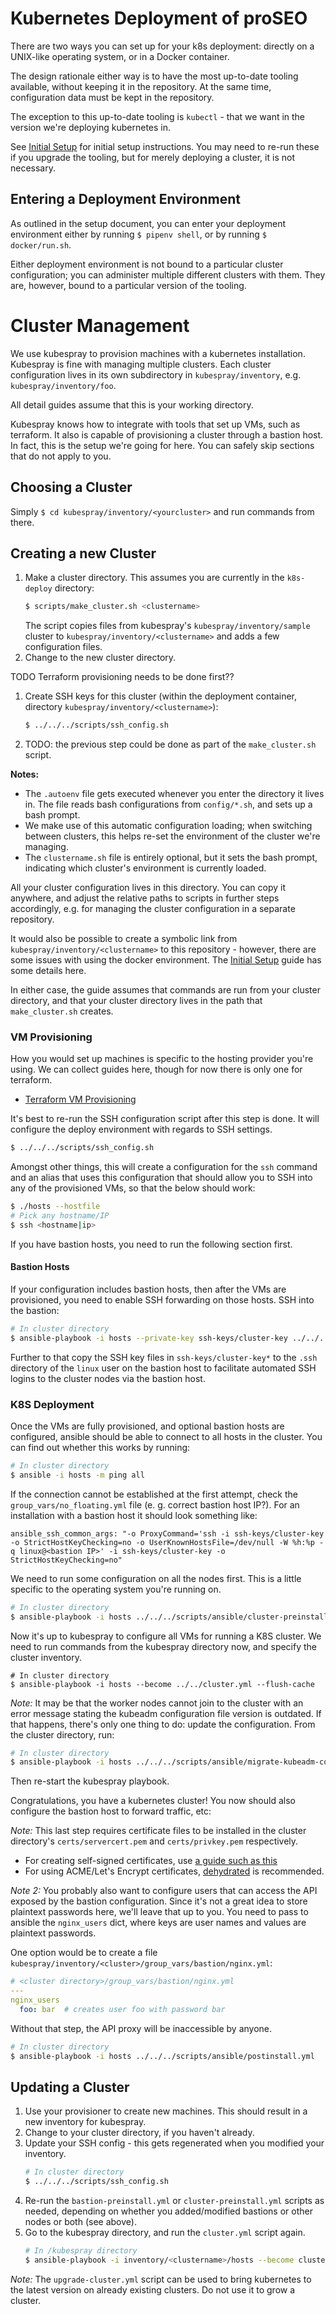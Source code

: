 Kubernetes Deployment of proSEO
===============================

There are two ways you can set up for your k8s deployment: directly on a
UNIX-like operating system, or in a Docker container.

The design rationale either way is to have the most up-to-date tooling
available, without keeping it in the repository. At the same time,
configuration data must be kept in the repository.

The exception to this up-to-date tooling is `kubectl` - that we want in the
version we're deploying kubernetes in.

See [Initial Setup](docs/SETUP.md) for initial setup instructions. You may need
to re-run these if you upgrade the tooling, but for merely deploying a cluster,
it is not necessary.

Entering a Deployment Environment
---------------------------------

As outlined in the setup document, you can enter your deployment environment
either by running `$ pipenv shell`, or by running `$ docker/run.sh`.

Either deployment environment is not bound to a particular cluster
configuration; you can administer multiple different clusters with them. They
are, however, bound to a particular version of the tooling.

Cluster Management
==================

We use kubespray to provision machines with a kubernetes installation.
Kubespray is fine with managing multiple clusters. Each cluster configuration
lives in its own subdirectory in `kubespray/inventory`, e.g.
`kubespray/inventory/foo`.

All detail guides assume that this is your working directory.

Kubespray knows how to integrate with tools that set up VMs, such as
terraform. It also is capable of provisioning a cluster through a bastion
host. In fact, this is the setup we're going for here. You can safely
skip sections that do not apply to you.

Choosing a Cluster
------------------

Simply `$ cd kubespray/inventory/<yourcluster>` and run commands from there.

Creating a new Cluster
----------------------

1. Make a cluster directory. This assumes you are currently in the `k8s-deploy`
   directory:
   ```bash
   $ scripts/make_cluster.sh <clustername>
   ```
   The script copies files from kubespray's `kubespray/inventory/sample`
   cluster to `kubespray/inventory/<clustername>` and adds a few
   configuration files.
1. Change to the new cluster directory.

TODO Terraform provisioning needs to be done first??

1. Create SSH keys for this cluster (within the deployment container, directory `kubespray/inventory/<clustername>`):
   ```bash
   $ ../../../scripts/ssh_config.sh
   ```
1. TODO: the previous step could be done as part of the `make_cluster.sh` script.

**Notes:**
- The `.autoenv` file gets executed whenever you enter the directory it
  lives in. The file reads bash configurations from `config/*.sh`, and
  sets up a bash prompt.
- We make use of this automatic configuration loading; when switching
  between clusters, this helps re-set the environment of the cluster
  we're managing.
- The `clustername.sh` file is entirely optional, but it sets the bash
  prompt, indicating which cluster's environment is currently loaded.

All your cluster configuration lives in this directory. You can copy
it anywhere, and adjust the relative paths to scripts in further
steps accordingly, e.g.  for managing the cluster configuration in a separate
repository.

It would also be possible to create a symbolic link from
`kubespray/inventory/<clustername>` to this repository - however, there
are some issues with using the docker environment. The
[Initial Setup](docs/SETUP.md) guide has some details here.

In either case, the guide assumes that commands are run from your cluster
directory, and that your cluster directory lives in the path that
`make_cluster.sh` creates.

### VM Provisioning

How you would set up machines is specific to the hosting provider you're
using. We can collect guides here, though for now there is only one for
terraform.

- [Terraform VM Provisioning](docs/PROV_TERRAFORM.md)

It's best to re-run the SSH configuration script after this step is done.
It will configure the deploy environment with regards to SSH settings.

```bash
$ ../../../scripts/ssh_config.sh
```

Amongst other things, this will create a configuration for the `ssh` command
and an alias that uses this configuration that should allow you to SSH into
any of the provisioned VMs, so that the below should work:

```bash
$ ./hosts --hostfile
# Pick any hostname/IP
$ ssh <hostname|ip>
```

If you have bastion hosts, you need to run the following section first.

#### Bastion Hosts

If your configuration includes bastion hosts, then after the VMs are
provisioned, you need to enable SSH forwarding on those hosts. SSH into
the bastion:

```bash
# In cluster directory
$ ansible-playbook -i hosts --private-key ssh-keys/cluster-key ../../../scripts/ansible/bastion-preinstall.yml
```

Further to that copy the SSH key files in `ssh-keys/cluster-key*` to the `.ssh` directory of the `linux` user
on the bastion host to facilitate automated SSH logins to the cluster nodes via the bastion host.

### K8S Deployment

Once the VMs are fully provisioned, and optional bastion hosts are configured,
ansible should be able to connect to all hosts in the cluster. You can find out
whether this works by running:

```bash
# In cluster directory
$ ansible -i hosts -m ping all
```
If the connection cannot be established at the first attempt, check the `group_vars/no_floating.yml` file (e. g. correct
bastion host IP?). For an installation with a bastion host it should look something like:

```
ansible_ssh_common_args: "-o ProxyCommand='ssh -i ssh-keys/cluster-key -o StrictHostKeyChecking=no -o UserKnownHostsFile=/dev/null -W %h:%p -q linux@<bastion IP>' -i ssh-keys/cluster-key -o StrictHostKeyChecking=no"
```

We need to run some configuration on all the nodes first. This is a little
specific to the operating system you're running on.

```bash
# In cluster directory
$ ansible-playbook -i hosts ../../../scripts/ansible/cluster-preinstall.yml
```

Now it's up to kubespray to configure all VMs for running a K8S cluster. We
need to run commands from the kubespray directory now, and specify the cluster
inventory.

```
# In cluster directory
$ ansible-playbook -i hosts --become ../../cluster.yml --flush-cache
```

*Note:* It may be that the worker nodes cannot join to the cluster with an
error message stating the kubeadm configuration file version is outdated. If
that happens, there's only one thing to do: update the configuration. From the
cluster directory, run:

```bash
# In cluster directory
$ ansible-playbook -i hosts ../../../scripts/ansible/migrate-kubeadm-config.yml
```

Then re-start the kubespray playbook.

Congratulations, you have a kubernetes cluster! You now should also configure
the bastion host to forward traffic, etc:

*Note:* This last step requires certificate files to be installed in the
cluster directory's `certs/servercert.pem` and `certs/privkey.pem` respectively.
- For creating self-signed certificates, use [a guide such as this](https://www.cyberithub.com/create-a-self-signed-certificate/)
- For using ACME/Let's Encrypt certificates, [dehydrated](https://github.com/dehydrated-io/dehydrated)
  is recommended.

*Note 2:* You probably also want to configure users that can access the API
exposed by the bastion configuration. Since it's not a great idea to store
plaintext passwords here, we'll leave that up to you. You need to pass to
ansible the `nginx_users` dict, where keys are user names and values are
plaintext passwords.

One option would be to create a file `kubespray/inventory/<cluster>/group_vars/bastion/nginx.yml`:

```yaml
# <cluster directory>/group_vars/bastion/nginx.yml
---
nginx_users
  foo: bar  # creates user foo with password bar
```

Without that step, the API proxy will be inaccessible by anyone.

```bash
# In cluster directory
$ ansible-playbook -i hosts ../../../scripts/ansible/postinstall.yml
```

Updating a Cluster
------------------

1. Use your provisioner to create new machines. This should result in a new
   inventory for kubespray.
1. Change to your cluster directory, if you haven't already.
1. Update your SSH config - this gets regenerated when you modified your
   inventory.
   ```bash
   # In cluster directory
   $ ../../../scripts/ssh_config.sh
   ```
1. Re-run the `bastion-preinstall.yml` or `cluster-preinstall.yml` scripts as
   needed, depending on whether you added/modified bastions or other nodes or
   both (see above).
1. Go to the kubespray directory, and run the `cluster.yml` script again.
   ```bash
   # In /kubespray directory
   $ ansible-playbook -i inventory/<clustername>/hosts --become cluster.yml --flush-cache
   ```

*Note:* The `upgrade-cluster.yml` script can be used to bring kubernetes to
the latest version on already existing clusters. Do not use it to grow a
cluster.

